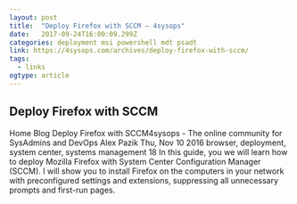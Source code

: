 ```yaml
---
layout: post 
title:  "Deploy Firefox with SCCM – 4sysops" 
date:   2017-09-24T16:00:09.299Z 
categories: deployment msi powershell mdt psadt
link: https://4sysops.com/archives/deploy-firefox-with-sccm/ 
tags:
  - links
ogtype: article 
---
```


## Deploy Firefox with SCCM
Home  Blog  Deploy Firefox with SCCM4sysops - The online community for SysAdmins and DevOps
Alex Pazik  Thu, Nov 10 2016  browser, deployment, system center, systems management  18 
In this guide, you we will learn how to deploy Mozilla Firefox with System Center Configuration Manager (SCCM).  I will show you to install Firefox on the computers in your network with preconfigured settings and extensions, suppressing all unnecessary prompts and first-run pages.
